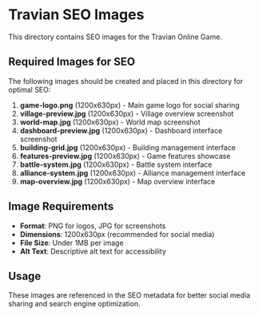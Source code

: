 # Travian SEO Images

This directory contains SEO images for the Travian Online Game.

## Required Images for SEO

The following images should be created and placed in this directory for optimal SEO:

1. **game-logo.png** (1200x630px) - Main game logo for social sharing
2. **village-preview.jpg** (1200x630px) - Village overview screenshot
3. **world-map.jpg** (1200x630px) - World map screenshot
4. **dashboard-preview.jpg** (1200x630px) - Dashboard interface screenshot
5. **building-grid.jpg** (1200x630px) - Building management interface
6. **features-preview.jpg** (1200x630px) - Game features showcase
7. **battle-system.jpg** (1200x630px) - Battle system interface
8. **alliance-system.jpg** (1200x630px) - Alliance management interface
9. **map-overview.jpg** (1200x630px) - Map overview interface

## Image Requirements

- **Format**: PNG for logos, JPG for screenshots
- **Dimensions**: 1200x630px (recommended for social media)
- **File Size**: Under 1MB per image
- **Alt Text**: Descriptive alt text for accessibility

## Usage

These images are referenced in the SEO metadata for better social media sharing and search engine optimization.
